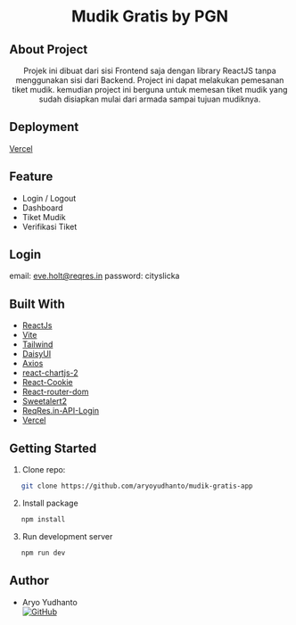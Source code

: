 <h1 align="center">Mudik Gratis by PGN</h1>

## About Project 

<p align="center">Projek ini dibuat dari sisi Frontend saja dengan library ReactJS tanpa menggunakan sisi dari Backend. Project ini dapat melakukan pemesanan tiket mudik. kemudian project ini berguna untuk memesan tiket mudik yang sudah disiapkan mulai dari armada sampai tujuan mudiknya.</p>

## Deployment

[Vercel]()

## Feature

- Login / Logout
- Dashboard
- Tiket Mudik
- Verifikasi Tiket

## Login 

email: eve.holt@reqres.in
password: cityslicka

## Built With

- [ReactJs](https://reactjs.org/)
- [Vite](https://vitejs.dev/)
- [Tailwind](https://tailwindcss.com/)
- [DaisyUI](https://daisyui.com/)
- [Axios](https://axios-http.com/)
- [react-chartjs-2](https://www.chartjs.org/)
- [React-Cookie](https://www.npmjs.com/package/react-cookie)
- [React-router-dom](https://reactrouter.com/)
- [Sweetalert2](https://sweetalert2.github.io/)
- [ReqRes.in-API-Login](https://reqres.in/)
- [Vercel](https://vercel.com/)

## Getting Started

1. Clone repo:

```sh
   git clone https://github.com/aryoyudhanto/mudik-gratis-app
```

2. Install package

```sh
   npm install
```

3. Run development server

```sh
   npm run dev
```

## Author

- Aryo Yudhanto <br> [![GitHub](https://img.shields.io/badge/Yudha-%23121011.svg?style=for-the-badge&logo=github&logoColor=white)](https://github.com/aryoyudhanto)

